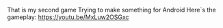 That is my second game
Trying to make something for Android
Here`s the gameplay: 
https://youtu.be/MxLuw2OSGxc
